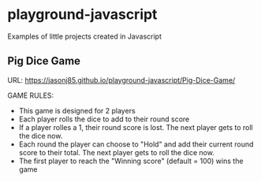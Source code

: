 # playground-javascript
Examples of little projects created in Javascript

## Pig Dice Game
URL: https://jasonj85.github.io/playground-javascript/Pig-Dice-Game/

GAME RULES:
- This game is designed for 2 players
- Each player rolls the dice to add to their round score
- If a player rolles a 1, their round score is lost. The next player gets to roll the dice now.
- Each round the player can choose to "Hold" and add their current round score to their total. The next player gets to roll the dice now.
- The first player to reach the "Winning score" (default = 100) wins the game
